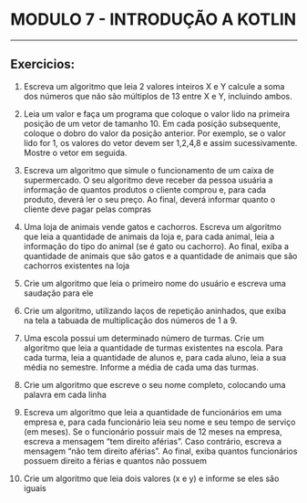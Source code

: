 # MODULO 7 - INTRODUÇÃO A KOTLIN
<hr>

## Exercicios: 
1. Escreva um algoritmo que leia 2 valores inteiros X e Y calcule a soma
   dos números que não são múltiplos de 13 entre X e Y, incluindo
   ambos.

2. Leia um valor e faça um programa que coloque o valor lido na
   primeira posição de um vetor de tamanho 10. Em cada posição
   subsequente, coloque o dobro do valor da posição anterior. Por
   exemplo, se o valor lido for 1, os valores do vetor devem ser 1,2,4,8 e
   assim sucessivamente. Mostre o vetor em seguida.

3. Escreva um algoritmo que simule o funcionamento de um caixa de
   supermercado. O seu algoritmo deve receber da pessoa usuária a
   informação de quantos produtos o cliente comprou e, para cada
   produto, deverá ler o seu preço. Ao final, deverá informar quanto o
   cliente deve pagar pelas compras

4. Uma loja de animais vende gatos e cachorros. Escreva um algoritmo
   que leia a quantidade de animais da loja e, para cada animal, leia a
   informação do tipo do animal (se é gato ou cachorro). Ao final, exiba a
   quantidade de animais que são gatos e a quantidade de animais que
   são cachorros existentes na loja

5. Crie um algoritmo que leia o primeiro nome do usuário e escreva uma
   saudação para ele

6. Crie um algoritmo, utilizando laços de repetição aninhados, que exiba
   na tela a tabuada de multiplicação dos números de 1 a 9.

7. Uma escola possui um determinado número de turmas. Crie um
   algoritmo que leia a quantidade de turmas existentes na escola. Para
   cada turma, leia a quantidade de alunos e, para cada aluno, leia a sua
   média no semestre. Informe a média de cada uma das turmas.

8. Crie um algoritmo que escreve o seu nome completo, colocando uma
   palavra em cada linha

9. Escreva um algoritmo que leia a quantidade de funcionários em uma
   empresa e, para cada funcionário leia seu nome e seu tempo de
   serviço (em meses). Se o funcionário possuir mais de 12 meses na
   empresa, escreva a mensagem “<NOME>tem direito aférias”. Caso
   contrário, escreva a mensagem “<NOME>não tem direito aférias”. Ao
   final, exiba quantos funcionários possuem direito a férias e quantos
   não possuem

10. Crie um algoritmo que leia dois valores (x e y) e informe se eles são
    iguais